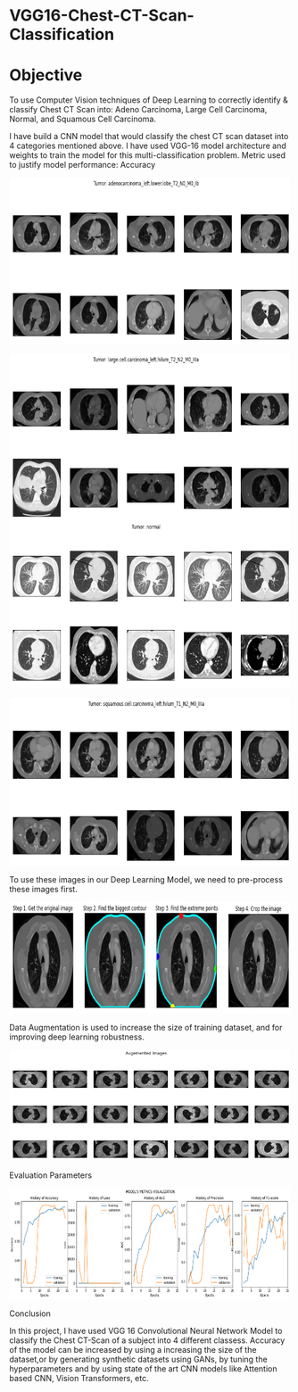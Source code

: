 # VGG16-Chest-CT-Scan-Classification
# Objective
To use Computer Vision techniques of Deep Learning to correctly identify & classify Chest CT Scan into:
  Adeno Carcinoma, Large Cell Carcinoma, Normal, and Squamous Cell Carcinoma.
  
I have build a CNN model that would classify the chest CT scan dataset into 4 categories mentioned above. I have used VGG-16 model architecture and weights to train the model for this multi-classification problem. 
Metric used to justify model performance: Accuracy


<p align="center">
    <img width="700" height="300" src = 'https://github.com/pranavtushar/VGG16-Chest-CT-Scan-Classification/blob/main/Images/adeno-carcinoma.png'
</p>

<p align="center">
    <img width="700" height="300" src = 'https://github.com/pranavtushar/VGG16-Chest-CT-Scan-Classification/blob/main/Images/large-cell-carcinoma.png'
</p

  <p align="center">
    <img width="700" height="300" src = 'https://github.com/pranavtushar/VGG16-Chest-CT-Scan-Classification/blob/main/Images/normal.png'
</p>
    <p align="center">
    <img width="700" height="300" src = 'https://github.com/pranavtushar/VGG16-Chest-CT-Scan-Classification/blob/main/Images/squamous-cell-carcinoma.png'
</p>

To use these images in our Deep Learning Model, we need to pre-process these images first.

<p align="center">
    <img width="750" height="200" src = 'https://github.com/pranavtushar/VGG16-Chest-CT-Scan-Classification/blob/main/Images/pre-processing.png'
</p>
  
Data Augmentation is used to increase the size of training dataset, and for improving deep learning robustness.
  <p align="center">
    <img width="750" height="200" src = 'https://github.com/pranavtushar/VGG16-Chest-CT-Scan-Classification/blob/main/Images/data-augmentation.png'
</p>
<!-- <p> Model Architecture </p>
    
   <p align="center">
    <img width="750" height="200" src = 'https://github.com/pranavtushar/VGG16-Chest-CT-Scan-Classification/blob/main/Images/model.png'
</p> -->
 <p> Evaluation Parameters</p>
     
   <p align="center">
    <img width="750" height="200" src = 'https://github.com/pranavtushar/VGG16-Chest-CT-Scan-Classification/blob/main/Images/evaluation-parameters.png'
</p> 
          
          
<p> Conclusion </p>
    
In this project, I have used VGG 16 Convolutional Neural Network Model to classify the Chest CT-Scan of a subject into 4 different classess. Accuracy of the model can be increased by using a increasing the size of the dataset,or by generating synthetic datasets using GANs, by tuning the hyperparameters and by using state of the art CNN models like Attention based CNN, Vision Transformers, etc.
